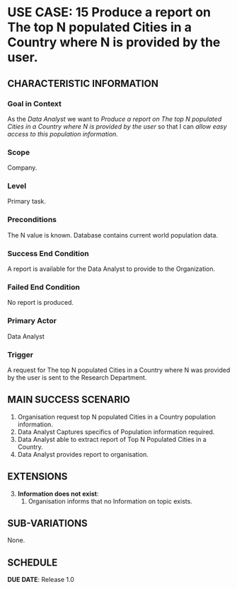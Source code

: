 # USE CASE: 15 Produce a report on The top N populated Cities in a Country where N is provided by the user.

## CHARACTERISTIC INFORMATION

### Goal in Context

As the *Data Analyst* we want to *Produce a report on The top N populated Cities in a Country where N is provided by the user* so that I can  *allow easy access to this population information.*

### Scope

Company.

### Level

Primary task.

### Preconditions

The N value is known. Database contains current world population data.

### Success End Condition

A report is available for the Data Analyst to provide to the Organization.

### Failed End Condition

No report is produced.

### Primary Actor

Data Analyst
### Trigger

A request for The top N populated Cities in a Country where N was provided by the user is sent to the Research Department.

## MAIN SUCCESS SCENARIO

1. Organisation request top N populated Cities in a Country population information.
2. Data Analyst Captures specifics of Population information required.
3. Data Analyst able to extract report of Top N Populated Cities in a Country.
4. Data Analyst provides report to organisation.



## EXTENSIONS

3. **Information does not exist**:
   1. Organisation informs that no Information on topic exists.

## SUB-VARIATIONS

None.

## SCHEDULE

**DUE DATE**: Release 1.0